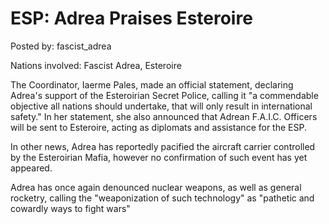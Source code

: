 # ESP: Adrea Praises Esteroire

Posted by: fascist_adrea

Nations involved: Fascist Adrea, Esteroire

The Coordinator, Iaerme Pales, made an official statement, declaring Adrea's support of the Esteroirian Secret Police, calling it "a commendable objective all nations should undertake, that will only result in international safety." In her statement, she also announced that Adrean F.A.I.C. Officers will be sent to Esteroire, acting as diplomats and assistance for the ESP.

In other news, Adrea has reportedly pacified the aircraft carrier controlled by the Esteroirian Mafia, however no confirmation of such event has yet appeared.

Adrea has once again denounced nuclear weapons, as well as general rocketry, calling the "weaponization of such technology" as "pathetic and cowardly ways to fight wars"